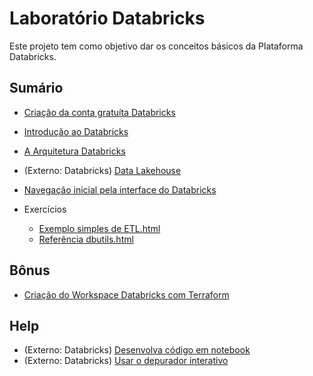 # Laboratório Databricks

Este projeto tem como objetivo dar os conceitos básicos da Plataforma Databricks.

## Sumário
- [Criação da conta gratuíta Databricks](00-passo-a-passo.md)
- [Introdução ao Databricks](01-introducao.md)
- [A Arquitetura Databricks](02-arquitetura.md)
- (Externo: Databricks) [Data Lakehouse](https://www.databricks.com/glossary/data-lakehouse)
- [Navegação inicial pela interface do Databricks](03-navegacao-inicial.md)

- Exercícios
  - [Exemplo simples de ETL.html](notebooks%2FExemplo%20simples%20de%20ETL.html)
  - [Referência dbutils.html](notebooks%2FRefer%C3%AAncia%20dbutils.html)

## Bônus
- [Criação do Workspace Databricks com Terraform](99-configurar-databricks-aws.md)

## Help
- (Externo: Databricks) [Desenvolva código em notebook](https://docs.databricks.com/pt/notebooks/notebooks-code.html)
- (Externo: Databricks) [Usar o depurador interativo](https://docs.databricks.com/pt/notebooks/debugger.html)
